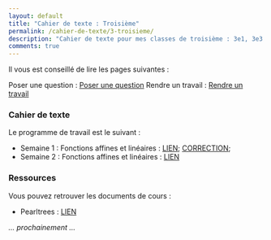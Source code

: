 ```yaml
---
layout: default
title: "Cahier de texte : Troisième"
permalink: /cahier-de-texte/3-troisieme/
description: "Cahier de texte pour mes classes de troisième : 3e1, 3e3 et 3e5"
comments: true
---
```



Il vous est conseillé de lire les pages suivantes : 

Poser une question : [Poser une question](/questions/)
Rendre un travail : [Rendre un travail](/rendu/)

### Cahier de texte

Le programme de travail est le suivant : 

* Semaine 1 : Fonctions affines et linéaires : [LIEN](/posts/s1-3eme-16mars-22mars/); [CORRECTION](/posts/s1-3eme-correction/); 
* Semaine 2 : Fonctions affines et linéaires : [LIEN](/posts/s2-3eme-23mars-29mars/)

### Ressources

Vous pouvez retrouver les documents de cours : 

* Pearltrees : [LIEN](https://www.pearltrees.com/private/id26791887?access=1784557f908.198cfcf.f72223a77d258bd9dbb4f2fd4aee96bd)

*... prochainement ...*
